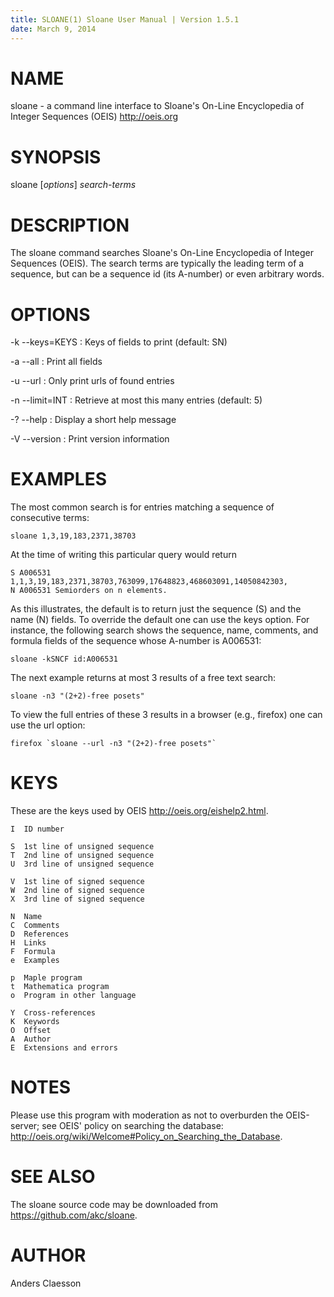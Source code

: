 ```yaml
---
title: SLOANE(1) Sloane User Manual | Version 1.5.1
date: March 9, 2014
---
```


# NAME

sloane - a command line interface to Sloane's
On-Line Encyclopedia of Integer Sequences (OEIS) <http://oeis.org>

# SYNOPSIS

sloane [*options*] *search-terms*

# DESCRIPTION

The sloane command searches Sloane's On-Line Encyclopedia of Integer
Sequences (OEIS). The search terms are typically the leading term of a
sequence, but can be a sequence id (its A-number) or even arbitrary words.

# OPTIONS

-k --keys=KEYS
:   Keys of fields to print (default: SN)

-a --all
:   Print all fields

-u --url
:   Only print urls of found entries

-n --limit=INT
:   Retrieve at most this many entries (default: 5)

-? --help
:   Display a short help message

-V --version
:   Print version information

# EXAMPLES

The most common search is for entries matching a sequence of consecutive terms:

~~~~~
sloane 1,3,19,183,2371,38703
~~~~~

At the time of writing this particular query would return

~~~~~
S A006531 1,1,3,19,183,2371,38703,763099,17648823,468603091,14050842303,
N A006531 Semiorders on n elements.
~~~~~

As this illustrates, the default is to return just the sequence (S) and
the name (N) fields. To override the default one can use the keys
option. For instance, the following search shows the sequence, name,
comments, and formula fields of the sequence whose A-number is A006531:

~~~~~
sloane -kSNCF id:A006531
~~~~~

The next example returns at most 3 results of a free text search:

~~~~~
sloane -n3 "(2+2)-free posets"
~~~~~

To view the full entries of these 3 results in a browser (e.g., firefox)
one can use the url option:

~~~~~
firefox `sloane --url -n3 "(2+2)-free posets"`
~~~~~

# KEYS

These are the keys used by OEIS <http://oeis.org/eishelp2.html>.

    I  ID number

    S  1st line of unsigned sequence
    T  2nd line of unsigned sequence
    U  3rd line of unsigned sequence

    V  1st line of signed sequence
    W  2nd line of signed sequence
    X  3rd line of signed sequence

    N  Name
    C  Comments
    D  References
    H  Links
    F  Formula
    e  Examples

    p  Maple program
    t  Mathematica program
    o  Program in other language

    Y  Cross-references
    K  Keywords
    O  Offset
    A  Author
    E  Extensions and errors

# NOTES

Please use this program with moderation as not to overburden the
OEIS-server; see OEIS' policy on searching the database:
<http://oeis.org/wiki/Welcome#Policy_on_Searching_the_Database>.

# SEE ALSO

The sloane source code may be downloaded from
<https://github.com/akc/sloane>.

# AUTHOR

Anders Claesson
